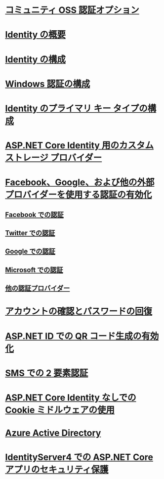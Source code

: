 # [コミュニティ OSS 認証オプション](community.md)
# [Identity の概要](identity.md)
# [Identity の構成](identity-configuration.md)
# [Windows 認証の構成](windowsauth.md)
# [Identity のプライマリ キー タイプの構成](identity-primary-key-configuration.md)
# [ASP.NET Core Identity 用のカスタム ストレージ プロバイダー](identity-custom-storage-providers.md)
# [Facebook、Google、および他の外部プロバイダーを使用する認証の有効化](social/index.md)
## [Facebook での認証](social/facebook-logins.md)
## [Twitter での認証](social/twitter-logins.md)
## [Google での認証](social/google-logins.md)
## [Microsoft での認証](social/microsoft-logins.md)
## [他の認証プロバイダー](social/other-logins.md)
# [アカウントの確認とパスワードの回復](accconfirm.md)
# [ASP.NET ID での QR コード生成の有効化](identity-enable-qrcodes.md)
# [SMS での 2 要素認証](2fa.md)
<!--# [🔧 Supporting Third Party Clients using OAuth 2.0](oauth2.md)-->
# [ASP.NET Core Identity なしでの Cookie ミドルウェアの使用](cookie.md)
# [Azure Active Directory](azure-active-directory/toc.md)
# [IdentityServer4 での ASP.NET Core アプリのセキュリティ保護](https://identityserver4.readthedocs.io)

